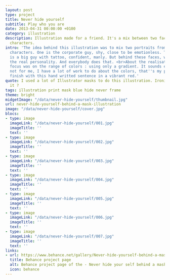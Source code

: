 ```yaml
---
layout: post
type: project
title: Never hide yourself
subtitle: Play who you are
date: 2013-04-31 00:00:00 +0100
category: illustration
description: Illustration made for a friend. It's a mix between two faces of differents
  characters.
intro: 'The idea behind this illustration was to mix two portraits from two defferents
  characters. One is the corporate guy, shy, close to be emotionless. The other
  is a big guy with tattoo, confident, manly. But behind these faces, we are hidding
  the real personality. And everybody does that. <br>About the realisation, my main
  focus was on the range of colors : using only a gradient. It sounds easy but it''s
  not for me, I have a lot of work to do about the colors, that''s my problem. To
  finish with this hand writted sentence in a vibrant red.'
quote: I used a lot of Illustrator masks to do this illustration. Ironic, isn't
  it ?
tags: illustration print mask blue hide never frame
theme: bright
midgetImage: "/data/never-hide-yourself/thumbnail.jpg"
url: never-hide-yourself-behind-a-mask-illustration
image: "/data/never-hide-yourself/cover.jpg"
blocs:
- type: image
  imageLink: "/data/never-hide-yourself/001.jpg"
  imageTitle: ''
  text: ''
- type: image
  imageLink: "/data/never-hide-yourself/002.jpg"
  imageTitle: ''
  text: ''
- type: image
  imageLink: "/data/never-hide-yourself/003.jpg"
  imageTitle: ''
  text: ''
- type: image
  imageLink: "/data/never-hide-yourself/004.jpg"
  imageTitle: ''
  text: ''
- type: image
  imageLink: "/data/never-hide-yourself/005.jpg"
  imageTitle: ''
  text: ''
- type: image
  imageLink: "/data/never-hide-yourself/006.jpg"
  imageTitle: ''
  text: ''
- type: image
  imageLink: "/data/never-hide-yourself/007.jpg"
  imageTitle: ''
  text: ''
links:
- url: https://www.behance.net/gallery/Never-hide-yourself-behind-a-mask/8404071
  title: Behance project page
  alt: Behance project page of the - Never hide your self behind a mask - illustration
  icon: behance
---
```

